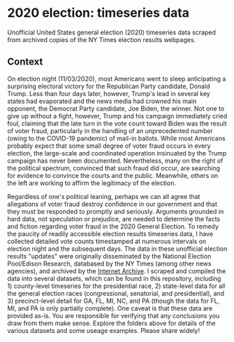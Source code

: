 # 2020 election: timeseries data
Unofficial United States general election (2020) timeseries data scraped from archived copies of the NY Times election results webpages.

## Context

On election night (11/03/2020), most Americans went to sleep anticipating a surprising electoral victory for the Republican Party candidate, Donald Trump.  Less than four days later, however, Trump's lead in several key states had evaporated and the news media had crowned his main opponent, the Democrat Party candidate, Joe Biden, the winner.  Not one to give up without a fight, however, Trump and his campaign immediately cried foul, claiming that the late turn in the vote count toward Biden was the result of voter fraud, particularly in the handling of an unprecedented number (owing to the COVID-19 pandemic) of mail-in ballots.  While most Americans probably expect that some small degree of voter fraud occurs in every election, the large-scale and coordinated operation insinuated by the Trump campaign has never been documented.  Nevertheless, many on the right of the political spectrum, convinced that such fraud did occur, are searching for evidence to convince the courts and the public.  Meanwhile, others on the left are working to affirm the legitimacy of the election.

Regardless of one's political leaning, perhaps we can all agree that allegations of voter fraud destroy confidence in our government and that they must be responded to promptly and seriously.  Arguments grounded in hard data, not speculation or prejudice, are needed to determine the facts and fiction regarding voter fraud in the 2020 General Election.  To remedy the paucity of readily accessible election results timeseries data, I have collected detailed vote counts timestamped at numerous intervals on election night and the subsequent days.  The data in these unofficial election results "updates" were originally disseminated by the National Election Pool/Edison Research, databased by the NY Times (among other news agencies), and archived by the [Internet Archive](https://web.archive.org/).  I scraped and compiled the data into several datasets, which can be found in this repository, including 1) county-level timeseries for the presidential race, 2) state-level data for all the general election races (congressional, senatorial, and presidential), and 3) precinct-level detail for GA, FL, MI, NC, and PA (though the data for FL, MI, and PA is only partially complete).  One caveat is that these data are provided as-is.  You are responsible for verifying that any conclusions you draw from them make sense.  Explore the folders above for details of the various datasets and some useage examples.  Please share widely!

